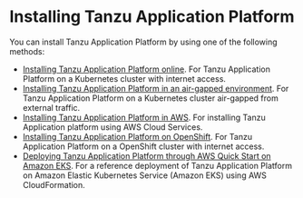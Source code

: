 # Installing Tanzu Application Platform

You can install Tanzu Application Platform by using one of the following methods:

- [Installing Tanzu Application Platform online](online-install-intro.hbs.md). For Tanzu Application Platform on a Kubernetes cluster with internet access.
- [Installing Tanzu Application Platform in an air-gapped environment](offline-install-intro.hbs.md). For Tanzu Application Platform on a Kubernetes cluster air-gapped from external traffic.
- [Installing Tanzu Application Platform in AWS](aws-install-intro.hbs.md). For installing Tanzu Application platform using AWS Cloud Services.
- [Installing Tanzu Application Platform on OpenShift](install-openshift.hbs.md). For Tanzu Application Platform on a OpenShift cluster with internet access.
- [Deploying Tanzu Application Platform through AWS Quick Start on Amazon EKS](https://aws.amazon.com/quickstart/architecture/vmware-tanzu-application-platform/). For a reference deployment of Tanzu Application Platform on Amazon Elastic Kubernetes Service (Amazon EKS) using AWS CloudFormation.

